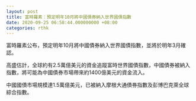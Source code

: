 ```yaml
---
layout: post
title: 富時羅素：預定明年10月將中國債券納入世界國債指數
date: 2020-09-25 06:58:44.000000000 +08:00
categories: rthk
---
```


富時羅素公布，預定明年10月將中國債券納入世界國債指數，並將於明年3月確認。

高盛估計，全球約有2.5萬億美元的資金追蹤富時世界國債指數，中國債券被納入指數，將可能為中國債券市場帶來約1400億美元的資金流入。

中國國債市場規模達1.5萬億美元，已被納入摩根大通債券指數及彭博巴克萊全球綜合指數。

